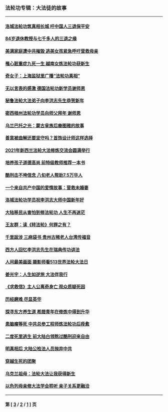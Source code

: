 ### 法轮功专辑：大法徒的故事
---
#### [洛城法轮功筑真相长城 吁中国人三退保平安](../../pages/nf1147481/n13892471.md?04020430) 
#### [84岁退休教授与七千多人的三退之缘](../../pages/nf1147481/n13796650.md?04020430) 
#### [美满家庭遭中共摧毁 逃美女孩紧急呼吁营救母亲](../../pages/nf1147481/n13792859.md?04020430) 
#### [罹心脏重症九死一生 越南女炼法轮功获新生](../../pages/nf1147481/n13732766.md?04020430) 
#### [奇女子：上海监狱里广播“法轮功真相”](../../pages/nf1147481/n13726443.md?04020430) 
#### [无以言表的感激 德国法轮功新学员谢师恩](../../pages/nf1147481/n13543790.md?04020430) 
#### [秘鲁法轮大法弟子向李洪志先生恭贺新年](../../pages/nf1147481/n13540182.md?04020430) 
#### [密西根州法轮功学员向师父拜年 谢师恩](../../pages/nf1147481/n13538183.md?04020430) 
#### [乌兰巴托之光：蒙古皇族后裔图雅的故事](../../pages/nf1147481/n13155759.md?04020430) 
#### [善意被曲解还要坚守吗？首饰设计师这样选择](../../pages/nf1147481/n13077575.md?04020430) 
#### [2021年新西兰法轮大法修炼交流会圆满举行](../../pages/nf1147481/n13033149.md?04020430) 
#### [培养孩子道德高尚 前特级教师推荐一本书](../../pages/nf1147481/n12938640.md?04020430) 
#### [酷刑击不垮信念 八旬老人帮助7.5万华人](../../pages/nf1147481/n12880712.md?04020430) 
#### [一个来自共产中国的爱情故事：营救未婚妻](../../pages/nf1147481/n12778386.md?04020430) 
#### [洛城法轮功学员祝李洪志大师中国新年好](../../pages/nf1147481/n12724685.md?04020430) 
#### [大陆移民从害怕到修法轮功 人生不再迷茫](../../pages/nf1147481/n12414325.md?04020430) 
#### [王友群：读《转法轮》何罪之有？](../../pages/nf1147481/n12408647.md?04020430) 
#### [千里跋涉 三麻袋书 贵州古稀老人台湾传福音](../../pages/nf1147481/n12198750.md?04020430) 
#### [西方人回忆李洪志先生在瑞典传功讲法](../../pages/nf1147481/n12099607.md?04020430) 
#### [人间最美画面 摄影师看513世界法轮大法日](../../pages/nf1147481/n12094118.md?04020430) 
#### [姜光宇：人生如逆旅 大法伴我行](../../pages/nf1147481/n12088664.md?04020430) 
#### [《求救信》主人公离奇身亡 观众质疑死因](../../pages/nf1147481/n11845215.md?04020430) 
#### [历经磨难 尽显英华](../../pages/nf1147481/n11723297.md?04020430) 
#### [探寻东方养生道 希腊青年在修炼中得到升华](../../pages/nf1147481/n11494502.md?04020430) 
#### [患脑瘤等死 中共总参工程师炼法轮功后痊愈](../../pages/nf1147481/n11466682.md?04020430) 
#### [二度死里逃生 前大陆白领熬过酷刑迎来自由](../../pages/nf1147481/n11368594.md?04020430) 
#### [明真相后 大陆公检法人员抛弃中共](../../pages/nf1147481/n11358618.md?04020430) 
#### [穿越生死的团聚](../../pages/nf1147481/n11258922.md?04020430) 
#### [乌克兰祖母：法轮大法让我获得新生](../../pages/nf1147481/n11269457.md?04020430) 
#### [以色列母亲修大法学会聆听 亲子关系更融洽](../../pages/nf1147481/n11268195.md?04020430) 

---
#### 第 [ [3](./3.md?04020430) / [2](./2.md?04020430) / [1](./1.md?04020430) ] 页
